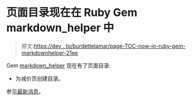 # 页面目录现在在 Ruby Gem markdown_helper 中

> 原文:[https://dev . to/burdettelamar/page-TOC-now-in-ruby-gem-markdownhelper-21ee](https://dev.to/burdettelamar/page-toc-now-in-ruby-gem-markdownhelper-21ee)

Gem [markdown_helper](https://rubygems.org/gems/markdown_helper) 现在有了页面目录:

*   为减价页创建目录。

参见[最新消息](https://github.com/BurdetteLamar/markdown_helper#whats-new)。